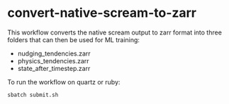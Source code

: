 convert-native-scream-to-zarr
=============================
This workflow converts the native scream output to zarr format into three folders that can then be used for ML training:
- nudging_tendencies.zarr
- physics_tendencies.zarr
- state_after_timestep.zarr

To run the workflow on quartz or ruby:
```
sbatch submit.sh
```